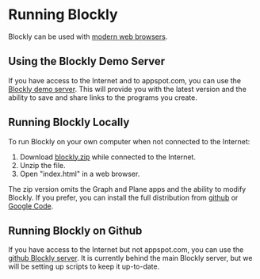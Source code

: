 Running Blockly
===============

Blockly can be used with [modern web browsers](http://browsehappy.com/).

Using the Blockly Demo Server
-----------------------------

If you have access to the Internet and to appspot.com, you can use the 
[Blockly demo server](http://blockly-demo.appspot.com/static/index.html).  This will provide you with the
latest version and the ability to save and share links to the programs you create.

Running Blockly Locally
-----------------------

To run Blockly on your own computer when not connected to the Internet:

1. Download [blockly.zip](https://github.com/google/blockly/raw/master/blockly.zip) while connected to the Internet.
2. Unzip the file.
3. Open "index.html" in a web browser.

The zip version omits the Graph and Plane apps and the ability to modify Blockly.  If you prefer, you
can install the full distribution from [github](https://github.com/google/blockly) or 
[Google Code](https://code.google.com/p/blockly/).

Running Blockly on Github
-------------------------
If you have access to the Internet but not appspot.com, you can use the 
[github Blockly server](http://google.github.io/blockly/apps/index.html).
It is currently behind the main Blockly server, but we will be setting up scripts to keep it up-to-date.
